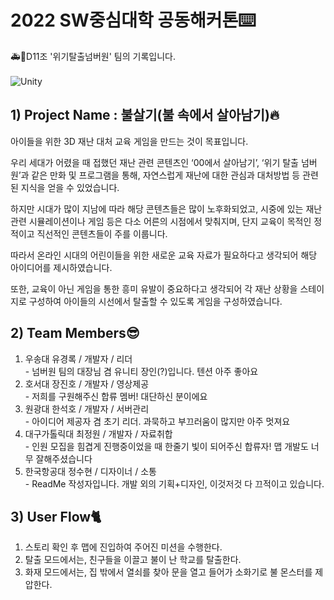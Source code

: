 <h1>2022 SW중심대학 공동해커톤⌨️</h1>
🚑🚒D11조 '위기탈출넘버원' 팀의 기록입니다.
<br><br>
<img alt="Unity" src ="https://img.shields.io/badge/Made%20with-Unity-57b9d3.svg?style=flat-square&logo=unity"/>
<h2>1) Project Name : 불살기(불 속에서 살아남기)🔥</h2>

아이들을 위한 3D 재난 대처 교육 게임을 만드는 것이 목표입니다.

우리 세대가 어렸을 때 접했던 재난 관련 콘텐츠인 ‘00에서 살아남기’, ‘위기 탈출 넘버원’과 같은 만화 및 프로그램을 통해, 자연스럽게 재난에 대한 관심과 대처방법 등 관련된 지식을 얻을 수 있었습니다.

하지만 시대가 많이 지남에 따라 해당 콘텐츠들은 많이 노후화되었고, 시중에 있는 재난 관련 시뮬레이션이나 게임 등은 다소 어른의 시점에서 맞춰지며, 단지 교육이 목적인 정적이고 직선적인 콘텐츠들이 주를 이룹니다.

따라서 온라인 시대의 어린이들을 위한 새로운 교육 자료가 필요하다고 생각되어 해당 아이디어를 제시하였습니다.

또한, 교육이 아닌 게임을 통한 흥미 유발이 중요하다고 생각되어 각 재난 상황을 스테이지로 구성하여 아이들의 시선에서 탈출할 수 있도록 게임을 구성하였습니다.

<h2>2) Team Members😎</h2>

1) 우송대 유경록 / 개발자 / 리더<br> - 넘버원 팀의 대장님 겸 유니티 장인(?)입니다. 텐션 아주 좋아요<br>
2) 호서대 장진호 / 개발자 / 영상제공<br> - 저희를 구원해주신 합류 멤버! 대단하신 분이에요<br>
3) 원광대 한석호 / 개발자 / 서버관리<br> - 아이디어 제공자 겸 초기 리더. 과묵하고 부끄러움이 많지만 아주 멋져요<br>
4) 대구가톨릭대 최정원 / 개발자 / 자료취합<br> - 인원 모집을 힘겹게 진행중이었을 때 한줄기 빛이 되어주신 합류자! 맵 개발도 너무 잘해주셨습니다<br>
5) 한국항공대 정수현 / 디자이너 / 소통<br> - ReadMe 작성자입니다. 개발 외의 기획+디자인, 이것저것 다 끄적이고 있습니다.<br>

<h2>3) User Flow🐈</h2>

1. 스토리 확인 후 맵에 진입하여 주어진 미션을 수행한다.
2. 탈출 모드에서는, 친구들을 이끌고 불이 난 학교를 탈출한다.
3. 화재 모드에서는, 집 밖에서 열쇠를 찾아 문을 열고 들어가 소화기로 불 몬스터를 제압한다.
